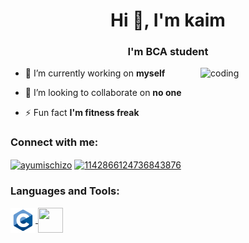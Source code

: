<h1 align="center">Hi 👋, I'm kaim</h1>
<h3 align="center">I'm BCA student</h3>
<img align="right" alt="coding" src="https://cdna.artstation.com/p/assets/images/images/042/631/286/original/bryan-rodriguez-belchibia-1-rightspeed.gif?1635037562" width="200" height="150">

- 🔭 I’m currently working on **myself**

- 👯 I’m looking to collaborate on **no one**

- ⚡ Fun fact **I'm fitness freak**

<h3 align="left">Connect with me:</h3>
<p align="left">
<a href="https://twitter.com/ayumischizo" target="blank"><img align="center" src="https://www.lifewire.com/thmb/wpgtzWwjSr6d8Obl11uQgg0pD4s=/1500x0/filters:no_upscale():max_bytes(150000):strip_icc()/Twitter-and-X-4c4103f6bc3c42e0b7197b60a50317ca.jpg" alt="ayumischizo" height="30" width="40" /></a>
<a href="https://discord.gg/kaimaxgod" target="blank"><img align="center" src="https://images.unsplash.com/photo-1614680376739-414d95ff43df?q=80&w=1000&auto=format&fit=crop&ixlib=rb-4.0.3&ixid=M3wxMjA3fDB8MHxzZWFyY2h8Mnx8ZGlzY29yZHxlbnwwfHwwfHx8MA%3D%3D" alt="1142866124736843876" height="30" width="40" /></a>
</p>

<h3 align="left">Languages and Tools:</h3>
 <p align="left"> <a href="https://www.w3schools.com/c/c_intro.php" target="blank"> <img align="center" src="https://raw.githubusercontent.com/github/explore/f3e22f0dca2be955676bc70d6214b95b13354ee8/topics/c/c.png" height="40" width="40" />  </a>
  <a href="https://www.w3schools.com/html/" target="blank">  <img align="center" src="https://encrypted-tbn0.gstatic.com/images?q=tbn:ANd9GcTCE306XeWxLV9IBKXrAejOCNevi_BGpMb3EKtaSw_88h0DayKEoGeBs0JO4i08mwQuNNE&usqp=CAU" height="40" width="40" /> </p> 

 
 
 
